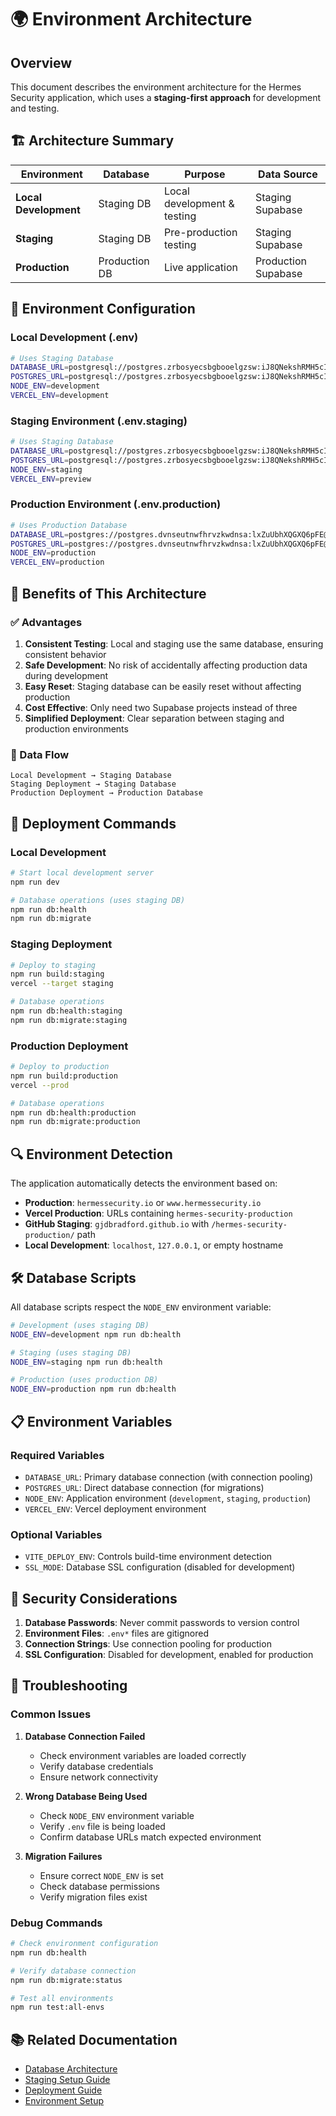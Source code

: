 # 🌍 Environment Architecture

## Overview

This document describes the environment architecture for the Hermes Security application, which uses a **staging-first approach** for development and testing.

## 🏗️ Architecture Summary

| Environment | Database | Purpose | Data Source |
|-------------|----------|---------|-------------|
| **Local Development** | Staging DB | Local development & testing | Staging Supabase |
| **Staging** | Staging DB | Pre-production testing | Staging Supabase |
| **Production** | Production DB | Live application | Production Supabase |

## 🔧 Environment Configuration

### Local Development (.env)
```bash
# Uses Staging Database
DATABASE_URL=postgresql://postgres.zrbosyecsbgbooelgzsw:iJ8QNekshRMH5cIT@aws-1-eu-west-1.pooler.supabase.com:6543/postgres?pgbouncer=true
POSTGRES_URL=postgresql://postgres.zrbosyecsbgbooelgzsw:iJ8QNekshRMH5cIT@aws-1-eu-west-1.pooler.supabase.com:5432/postgres
NODE_ENV=development
VERCEL_ENV=development
```

### Staging Environment (.env.staging)
```bash
# Uses Staging Database
DATABASE_URL=postgresql://postgres.zrbosyecsbgbooelgzsw:iJ8QNekshRMH5cIT@aws-1-eu-west-1.pooler.supabase.com:6543/postgres?pgbouncer=true
POSTGRES_URL=postgresql://postgres.zrbosyecsbgbooelgzsw:iJ8QNekshRMH5cIT@aws-1-eu-west-1.pooler.supabase.com:5432/postgres
NODE_ENV=staging
VERCEL_ENV=preview
```

### Production Environment (.env.production)
```bash
# Uses Production Database
DATABASE_URL=postgres://postgres.dvnseutnwfhrvzkwdnsa:lxZuUbhXQGXQ6pFE@aws-1-eu-west-1.pooler.supabase.com:6543/postgres?sslmode=disable&pgbouncer=true
POSTGRES_URL=postgres://postgres.dvnseutnwfhrvzkwdnsa:lxZuUbhXQGXQ6pFE@aws-1-eu-west-1.pooler.supabase.com:6543/postgres?sslmode=disable&supa=base-pooler.x
NODE_ENV=production
VERCEL_ENV=production
```

## 🎯 Benefits of This Architecture

### ✅ Advantages
1. **Consistent Testing**: Local and staging use the same database, ensuring consistent behavior
2. **Safe Development**: No risk of accidentally affecting production data during development
3. **Easy Reset**: Staging database can be easily reset without affecting production
4. **Cost Effective**: Only need two Supabase projects instead of three
5. **Simplified Deployment**: Clear separation between staging and production environments

### 🔄 Data Flow
```
Local Development → Staging Database
Staging Deployment → Staging Database
Production Deployment → Production Database
```

## 🚀 Deployment Commands

### Local Development
```bash
# Start local development server
npm run dev

# Database operations (uses staging DB)
npm run db:health
npm run db:migrate
```

### Staging Deployment
```bash
# Deploy to staging
npm run build:staging
vercel --target staging

# Database operations
npm run db:health:staging
npm run db:migrate:staging
```

### Production Deployment
```bash
# Deploy to production
npm run build:production
vercel --prod

# Database operations
npm run db:health:production
npm run db:migrate:production
```

## 🔍 Environment Detection

The application automatically detects the environment based on:
- **Production**: `hermessecurity.io` or `www.hermessecurity.io`
- **Vercel Production**: URLs containing `hermes-security-production`
- **GitHub Staging**: `gjdbradford.github.io` with `/hermes-security-production/` path
- **Local Development**: `localhost`, `127.0.0.1`, or empty hostname

## 🛠️ Database Scripts

All database scripts respect the `NODE_ENV` environment variable:

```bash
# Development (uses staging DB)
NODE_ENV=development npm run db:health

# Staging (uses staging DB)
NODE_ENV=staging npm run db:health

# Production (uses production DB)
NODE_ENV=production npm run db:health
```

## 📋 Environment Variables

### Required Variables
- `DATABASE_URL`: Primary database connection (with connection pooling)
- `POSTGRES_URL`: Direct database connection (for migrations)
- `NODE_ENV`: Application environment (`development`, `staging`, `production`)
- `VERCEL_ENV`: Vercel deployment environment

### Optional Variables
- `VITE_DEPLOY_ENV`: Controls build-time environment detection
- `SSL_MODE`: Database SSL configuration (disabled for development)

## 🔐 Security Considerations

1. **Database Passwords**: Never commit passwords to version control
2. **Environment Files**: `.env*` files are gitignored
3. **Connection Strings**: Use connection pooling for production
4. **SSL Configuration**: Disabled for development, enabled for production

## 🚨 Troubleshooting

### Common Issues

1. **Database Connection Failed**
   - Check environment variables are loaded correctly
   - Verify database credentials
   - Ensure network connectivity

2. **Wrong Database Being Used**
   - Check `NODE_ENV` environment variable
   - Verify `.env` file is being loaded
   - Confirm database URLs match expected environment

3. **Migration Failures**
   - Ensure correct `NODE_ENV` is set
   - Check database permissions
   - Verify migration files exist

### Debug Commands
```bash
# Check environment configuration
npm run db:health

# Verify database connection
npm run db:migrate:status

# Test all environments
npm run test:all-envs
```

## 📚 Related Documentation

- [Database Architecture](./DATABASE_ARCHITECTURE.md)
- [Staging Setup Guide](./STAGING_SETUP_GUIDE.md)
- [Deployment Guide](./DEPLOYMENT_GUIDE.md)
- [Environment Setup](./ENVIRONMENT_SETUP_COMPLETE.md)
